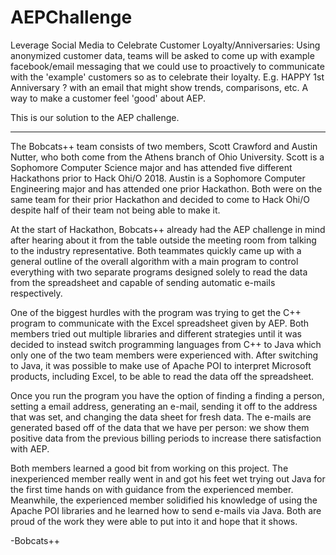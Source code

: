 # AEPChallenge

Leverage Social Media to Celebrate Customer Loyalty/Anniversaries:
Using anonymized customer data, teams will be asked to come up with example facebook/email messaging that we could use to proactively to communicate with the
'example' customers so as to celebrate their loyalty. E.g. HAPPY 1st Anniversary ? with an email that might show trends, comparisons, etc. A way to make a customer
feel 'good' about AEP.

This is our solution to the AEP challenge. 																 

*********************************************************************************************************************************************************************

The Bobcats++ team consists of two members, Scott Crawford and Austin Nutter, who both come from the Athens branch of Ohio University. Scott is a Sophomore
Computer Science major and has attended five different Hackathons prior to Hack Ohi/O 2018. Austin is a Sophomore Computer Engineering major and has attended
one prior Hackathon. Both were on the same team for their prior Hackathon and decided to come to Hack Ohi/O despite half of their team not being able to make it.

At the start of Hackathon, Bobcats++ already had the AEP challenge in mind after hearing about it from the table outside the meeting room from talking to the
industry representative. Both teammates quickly came up with a general outline of the overall algorithm with a main program to control everything with two
separate programs designed solely to read the data from the spreadsheet and capable of sending automatic e-mails respectively.

One of the biggest hurdles with the program was trying to get the C++ program to communicate with the Excel spreadsheet given by AEP. Both members tried out
multiple libraries and different strategies until it was decided to instead switch programming languages from C++ to Java which only one of the two team members were
experienced with. After switching to Java, it was possible to make use of Apache POI to interpret Microsoft products, including Excel, to be able to read the data
off the spreadsheet.

Once you run the program you have the option of finding a finding a person, setting a email address, generating an e-mail, sending it off to the address that was set,
and changing the data sheet for fresh data. The e-mails are generated based off of the data that we have per person: we show them positive data from the previous
billing periods to increase there satisfaction with AEP.

Both members learned a good bit from working on this project. The inexperienced member really went in and got his feet wet trying out Java for the first time hands
on with guidance from the experienced member. Meanwhile, the experienced member solidified his knowledge of using the Apache POI libraries and he learned how to
send e-mails via Java. Both are proud of the work they were able to put into it and hope that it shows.

-Bobcats++ 
